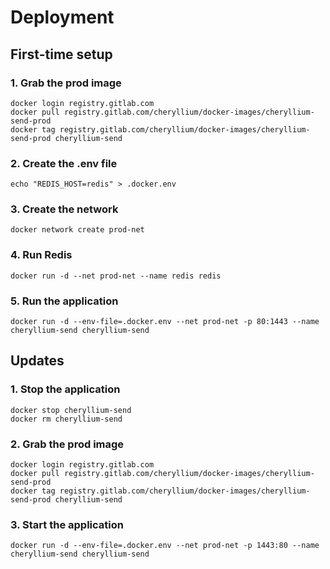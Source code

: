 # Deployment

## First-time setup

### 1. Grab the prod image
```
docker login registry.gitlab.com
docker pull registry.gitlab.com/cheryllium/docker-images/cheryllium-send-prod
docker tag registry.gitlab.com/cheryllium/docker-images/cheryllium-send-prod cheryllium-send
```

### 2. Create the .env file
```
echo "REDIS_HOST=redis" > .docker.env
```

### 3. Create the network
```
docker network create prod-net
```

### 4. Run Redis
```
docker run -d --net prod-net --name redis redis
```

### 5. Run the application
```
docker run -d --env-file=.docker.env --net prod-net -p 80:1443 --name cheryllium-send cheryllium-send
```

## Updates

### 1. Stop the application
```
docker stop cheryllium-send
docker rm cheryllium-send
```

### 2. Grab the prod image
```
docker login registry.gitlab.com
docker pull registry.gitlab.com/cheryllium/docker-images/cheryllium-send-prod
docker tag registry.gitlab.com/cheryllium/docker-images/cheryllium-send-prod cheryllium-send
```

### 3. Start the application
```
docker run -d --env-file=.docker.env --net prod-net -p 1443:80 --name cheryllium-send cheryllium-send
```
